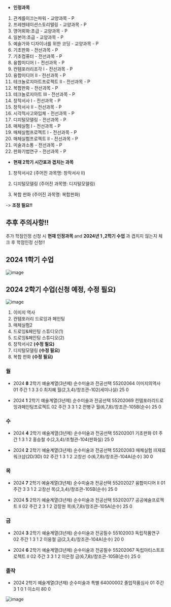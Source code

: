 - **인정과목**

1. 관계를이끄는파워 - 교양과목 - P
2. 프레젠테이션스토리텔링 - 교양과목 - P
3. 영어회화:초급 - 교양과목 - P
4. 일본어:초급 - 교양과목 - P
5. 예술가와 디자이너를 위한 코딩 - 교양과목 - P
6. 기초판화 - 전선과목 - P
7. 기초컴퓨터 - 전선과목 - P
8. 융합미디어 I - 전선과목 - P
9. 컨템포러리조각 I - 전선과목 - P
10. 융합미디어 II - 전선과목 - P
11. 테크놀로지아트프로젝트 II - 전선과목 - P
12. 복합판화 - 전선과목 - P
13. 테크놀로지아트 III - 전선과목 - P
14. 창작서사 I - 전선과목 - P
15. 창작서사 II - 전선과목 - P
16. 시각적사고와입체 - 전선과목 - P
17. 디지털모델링 - 전선과목 - P
18. 매체실험 I - 전선과목 - P
19. 매체실험프로젝트 I - 전선과목 - P
20. 매체실험프로젝트 II - 전선과목 - P
21. 미술과소통 - 전선과목 - P
22. 판화기법연구 - 전선과목 - P


- **현재 2학기 시간표과 겹치는 과목**

1. 창작서사2 (주어진 과목명: 창작서사 II)
     
2. 디지털모델링 (주어진 과목명: 디지털모델링)
     
3. 복합 판화 (주어진 과목명: 복합판화)
     
  -> **조정 필요!!**


## 추후 주의사항!!

추가 학점인정 신청 시 **현재 인정과목** and **2024년 1 ,2학기 수업** 과 겹치지 않는지 체크 후 학점인정 신청!!

## 2024 1학기 수업

![image](https://github.com/user-attachments/assets/c35e171b-e2e3-4afa-a185-0d1796b5f8b9)

## 2024 2학기 수업(신청 예정, 수정 필요)

![image](https://github.com/user-attachments/assets/46d0dfb0-e484-4154-9c09-8d652e19719a)

1. 이미지 역사
2. 컨템포러리 드로잉과 페인팅
3. 매체실험2
4. 드로잉&페인팅 스튜디오(1)
5. 드로잉&페인팅 스튜디오(2)
6. 창작서사2 **(수정 필요)**
7. 디지털모델링 **(수정 필요)**
8. 복합 판화 **(수정 필요)**

### 월 

- 2024	**8** 2학기	예술계열(3년제)	순수미술과	전공선택	55202064	이미지의역사	01	주간	1	3	3	0	최지혜	월(2,3,4)/창조관-102(세미나실)	25	0

- 2024	**1** 2학기	예술계열(3년제)	순수미술과	전공선택	55202069	컨템포러리드로잉과페인팅프로젝트	02	주간	3	3	1	2	전병구	월(6,7,8)/창조관-105B(순수)	25	0

### 수

- 2024	**4** 2학기	예술계열(3년제)	순수미술과	전공선택	55202001	기초판화	01	주간	1	3	1	2	홍승철	수(2,3,4)/조형관-104(판화실)	25	0

- 2024	**2** 2학기	예술계열(3년제)	순수미술과	전공선택	55202083	매체실험 II(재료워크샵(2D/3D)	02	주간	1	3	1	2	고창선	수(6,7,8)/창조관-104A(순수)	30	0

### 목

- 2024	**7** 2학기	예술계열(3년제)	순수미술과	전공선택	55202027	융합미디어 II	01	주간	3	3	1	2	고창선	목(2,3,4)/창조관-105B(순수)	25	0

- 2024	**5** 2학기	예술계열(3년제)	순수미술과	전공선택	55202077	공공예술프로젝트 II	02	주간	2	3	1	2	강장원	목(6,7,8)/창조관-105A(순수)	25	0

### 금

- 2024	**3** 2학기	예술계열(3년제)	순수미술과	전공필수	55102003	독립작품연구	02	주간	1	3	1	2	이웅철	금(2,3,4)/창조관-104A(순수)	20	0

- 2024	**6** 2학기	예술계열(3년제)	순수미술과	전공필수	55202067	독립아티스트프로젝트 Ⅱ	02	주간	3	3	1	2	이은정	금(6,7,8)/창조관-105B(순수)	25	0

### 졸작

- 2024	2학기	예술계열(3년제)	순수미술과	특별	64000002	졸업작품심사	01	주간	3	1	0	1	이소미		80	0


![image](https://github.com/user-attachments/assets/901db1f7-7b07-433a-8570-05aa93288a87)
